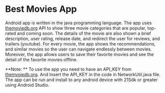 # Best Movies App
Android app is written in the java programming language. The app uses [themoviedb.org](https://www.themoviedb.org/) API to show three movie categories that are popular, top-rated and coming soon. 
The details of the movie are also shown a brief description, user rating, release date, and redirect the user for reviews, 
and trailers (youtube). For every movie, the app shows the recommendations, and similar movies so the user can navigate endlessly between movies. 
Moreover, the app allows users to save their favorite movies and see the detail of the favorite movies offline.


**Note: ** To use the app you need to have an API_KEY from [themvoiedb.org](https://www.themoviedb.org/). And Insert the API_KEY 
in the code in NetworkUtil.java file. The app can be run and install to any android device with 21Sdk or greater using Android Studio.
